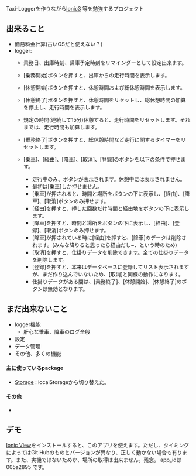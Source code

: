 Taxi-Loggerを作りながら[Ionic3](http://ionicframework.com/docs/) 等を勉強するプロジェクト

## 出来ること
- 簡易料金計算(古いOSだと使えない？)
- logger:
    - 乗務日、出庫時刻、帰庫予定時刻をリマインダーとして設定出来ます。
    - [乗務開始]ボタンを押すと、出庫からの走行時間を表示します。
    - [休憩開始]ボタンを押すと、休憩時間および総休憩時間を表示します。
    - [休憩終了]ボタンを押すと、休憩時間をリセットし、総休憩時間の加算を停止し、走行時間を表示します。
    - 規定の時間(連続して15分)休憩すると、走行時間をリセットします。それまでは、走行時間も加算します。
    - [乗務終了]ボタンを押すと、総休憩時間など走行に関するタイマーをリセットします。

    - [乗車]、[経由]、[降車]、[取消]、[登録]のボタンを以下の条件で押せます。
        - 走行中のみ、ボタンが表示されます。休憩中には表示されません。
        - 最初は[乗車]しか押せません。
        - [乗車]が押されると、時間と場所をボタンの下に表示し、[経由]、[降車]、[取消]ボタンのみ押せます。
        - [経由]を押すと、押した回数だけ時間と経由地をボタンの下に表示します。
        - [降車]を押すと、時間と場所をボタンの下に表示し、[経由]、[登録]、[取消]ボタンのみ押せます。
        - [降車]が押されている時に[経由]を押すと、[降車]のデータは削除されます。(みんな降りると思ったら経由だし~、という時のため)
        - [取消]を押すと、仕掛りデータを削除できます。全ての仕掛りデータを削除します。
        - [登録]を押すと、本来はデータベースに登録してリスト表示されますが、まだ作り込んでいないため、[取消]と同様の動作になります。
        - 仕掛りデータがある間は、[乗務終了]、[休憩開始]、[休憩終了]のボタンは無効となります。
## まだ出来ないこと
- logger機能
    - 肝心な乗車、降車のログ全般
- 設定
- データ管理
- その他、多くの機能

#### 主に使っているpackage
- [Storage](https://ionicframework.com/docs/storage/) : localStorageから切り替えた。
#### その他
- 
## デモ
[Ionic View](https://view.ionic.io)をインストールすると、このアプリを使えます。ただし、タイミングによってはGit Hubのものとバージョンが異なり、正しく動かない場合も有ります。また、実機ではないためか、場所の取得は出来ません。残念。
app_idは 005a2895 です。

